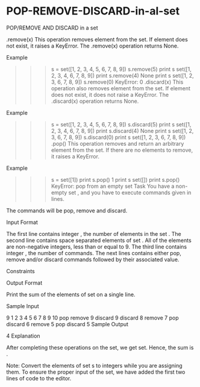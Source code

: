 # POP-REMOVE-DISCARD-in-al-set
POP/REMOVE AND DISCARD in a set

.remove(x)
This operation removes element  from the set.
If element  does not exist, it raises a KeyError.
The .remove(x) operation returns None.

Example

>>> s = set([1, 2, 3, 4, 5, 6, 7, 8, 9])
>>> s.remove(5)
>>> print s
set([1, 2, 3, 4, 6, 7, 8, 9])
>>> print s.remove(4)
None
>>> print s
set([1, 2, 3, 6, 7, 8, 9])
>>> s.remove(0)
KeyError: 0
.discard(x)
This operation also removes element  from the set.
If element  does not exist, it does not raise a KeyError.
The .discard(x) operation returns None.

Example

>>> s = set([1, 2, 3, 4, 5, 6, 7, 8, 9])
>>> s.discard(5)
>>> print s
set([1, 2, 3, 4, 6, 7, 8, 9])
>>> print s.discard(4)
None
>>> print s
set([1, 2, 3, 6, 7, 8, 9])
>>> s.discard(0)
>>> print s
set([1, 2, 3, 6, 7, 8, 9])
.pop()
This operation removes and return an arbitrary element from the set.
If there are no elements to remove, it raises a KeyError.

Example

>>> s = set([1])
>>> print s.pop()
1
>>> print s
set([])
>>> print s.pop()
KeyError: pop from an empty set
Task
You have a non-empty set , and you have to execute  commands given in  lines.

The commands will be pop, remove and discard.

Input Format

The first line contains integer , the number of elements in the set .
The second line contains  space separated elements of set . All of the elements are non-negative integers, less than or equal to 9.
The third line contains integer , the number of commands.
The next  lines contains either pop, remove and/or discard commands followed by their associated value.

Constraints



Output Format

Print the sum of the elements of set  on a single line.

Sample Input

9
1 2 3 4 5 6 7 8 9
10
pop
remove 9
discard 9
discard 8
remove 7
pop 
discard 6
remove 5
pop 
discard 5
Sample Output

4
Explanation

After completing these  operations on the set, we get set. Hence, the sum is .

Note: Convert the elements of set s to integers while you are assigning them. To ensure the proper input of the set, we have added the first two lines of code to the editor.
